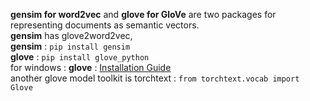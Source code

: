 **gensim for word2vec** and **glove for GloVe** are two packages for representing documents as semantic vectors.\
**gensim** has glove2word2vec,\
**gensim** : `pip install gensim` \
**glove** : `pip install glove_python` \
for windows : **glove** : [Installation Guide](https://github.com/maciejkula/glove-python/wiki/Installation-on-Windows) \
another glove model toolkit is torchtext : `from torchtext.vocab import Glove`
